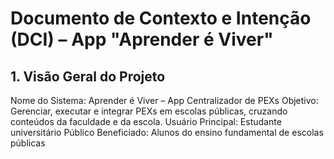 # Documento de Contexto e Intenção (DCI) – App "Aprender é Viver"

## 1. Visão Geral do Projeto
Nome do Sistema: Aprender é Viver – App Centralizador de PEXs
Objetivo: Gerenciar, executar e integrar PEXs em escolas públicas, cruzando conteúdos da faculdade e da escola.
Usuário Principal: Estudante universitário
Público Beneficiado: Alunos do ensino fundamental de escolas públicas